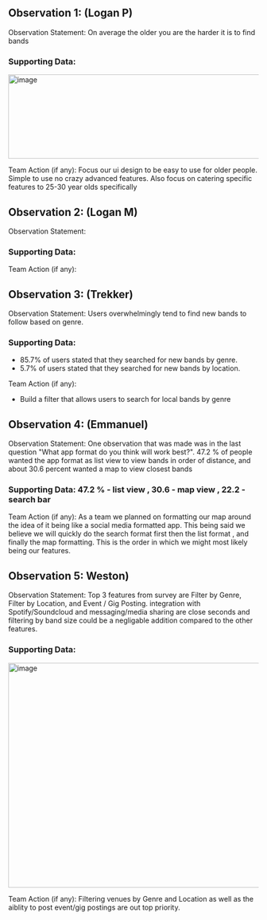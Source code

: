 ## Observation 1: (Logan P)

Observation Statement: On average the older you are the harder it is to find bands

### Supporting Data: 

<img width="1129" height="169" alt="image" src="https://github.com/user-attachments/assets/3050cc6e-0376-4deb-bba4-45cf5207c620" />

Team Action (if any): 
Focus our ui design to be easy to use for older people. Simple to use no crazy advanced features. Also focus on catering specific features to 25-30 year olds specifically


## Observation 2: (Logan M)
Observation Statement: 

### Supporting Data:

Team Action (if any): 

## Observation 3: (Trekker)

Observation Statement: Users overwhelmingly tend to find new bands to follow based on genre.

### Supporting Data:  
- 85.7% of users stated that they searched for new bands by genre.
- 5.7% of users stated that they searched for new bands by location.

Team Action (if any):
- Build a filter that allows users to search for local bands by genre

## Observation 4: (Emmanuel)

Observation Statement: One observation that was made was in the last question "What app format do you think will work best?". 47.2 % of people wanted the app format as list view to view bands in order of distance, and about 30.6 percent wanted a map to view closest bands 

### Supporting Data: 47.2 % - list view , 30.6 - map view , 22.2 - search bar 

Team Action (if any): As a team we planned on formatting our map around the idea of it being like a social media formatted app. This being said we believe we will quickly do the search format first then the list format , and finally the map formatting. This is the order in which we might most likely being our features. 



## Observation 5: Weston)
Observation Statement:
Top 3 features from survey are Filter by Genre, Filter by Location, and Event / Gig Posting. 
integration with Spotify/Soundcloud and messaging/media sharing are close seconds and filtering by band size could be a negligable addition compared to the other features.

### Supporting Data:

<img width="939" height="451" alt="image" src="https://github.com/user-attachments/assets/41dd2e82-3dbf-44af-8802-0ad01407e8e3" />

Team Action (if any):
Filtering venues by Genre and Location as well as the aiblity to post event/gig postings are out top priority.

